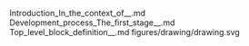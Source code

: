 Introduction_In_the_context_of__.md
Development_process_The_first_stage__.md
Top_level_block_definition__.md
figures/drawing/drawing.svg
